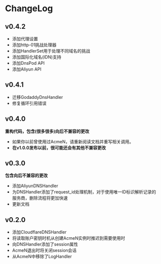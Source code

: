 # ChangeLog

## v0.4.2

- 添加代理设置
- 添加http-01挑战处理器
- 添加HandlerSet用于处理不同域名的挑战
- 添加国际化域名(IDN)支持
- 添加DnsPod API
- 添加Aliyun API

## v0.4.1

- 迁移GodaddyDnsHandler
- 修复循环引用错误

## v0.4.0

**重构代码，包含(很多很多)向后不兼容的更改**
- 如果你以前曾使用过AcmeN，请重新阅读文档并重写相关调用。
- **在v1.0.0发布以前，很可能还会有其他不兼容更改**

## v0.3.0

**包含向后不兼容的更改**
- 添加AliyunDNSHandler
- 为DNSHandler添加了request_id处理机制，对于使用唯一ID标识解析记录的服务商，删除流程将更加快速
- 更新文档

## v0.2.0

- 添加CloudflareDNSHandler
- 将读取账户密钥时机从创建AcmeN实例时推迟到需要使用时
- 向DNSHandler添加了session属性
- AcmeN退出时将关闭session会话
- 从AcmeN中移除了LogHandler